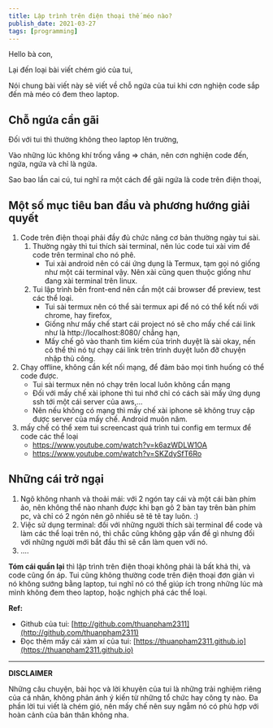 ```yaml
---
title: Lập trình trên điện thoại thế méo nào?
publish_date: 2021-03-27
tags: [programming]
---
```


Hello bà con,

Lại đến loại bài viết chém gió của tui,

Nói chung bài viết này sẽ viết về chỗ ngứa của tui khi cơn nghiện code sắp đến mà méo có đem theo laptop.

## Chỗ ngứa cần gãi

Đối với tui thì thường không theo laptop lên trường,

Vào những lúc không khí trống vắng => chán, nên cơn nghiện code đến, ngứa, ngứa và chỉ là ngứa.

Sao bao lần cai cú, tui nghĩ ra một cách để gãi ngứa là code trên điện thoại,

## Một số mục tiêu ban đầu và phương hướng giải quyết

1. Code trên điện thoại phải đầy đủ chức năng cơ bản thường ngày tui sài.
   1. Thường ngày thì tui thích sài terminal, nên lúc code tui xài vim để code trên terminal cho nó phê.
      - Tui xài android nên có cái ứng dụng là Termux, tạm gọi nó giống như một cái terminal vậy. Nên xài cũng quen thuộc giống như đang xài terminal trên linux.
   2. Tui lập trình bên front-end nên cần một cái browser để preview, test các thể loại.
      - Tui sài termux nên có thể sài termux api để nó có thể kết nối với chrome, hay firefox,
      - Giống như mấy chế start cái project nó sẽ cho mấy chế cái link như là http://localhost:8080/ chẳng hạn,
      - Mấy chế gõ vào thanh tìm kiếm của trình duyệt là sài okay, nến có thể thì nó tự chạy cái link trên trình duyệt luôn đỡ chuyện nhập thủ công.
2. Chạy offline, không cần kết nối mạng, để đảm bảo mọi tình huống có thể code được.
   - Tui sài termux nên nó chạy trên local luôn không cần mạng
   - Đối với mấy chế xài iphone thì tui nhớ chỉ có cách sài mấy ứng dụng ssh tới một cái server của aws,...
   - Nên nếu không có mạng thì mấy chế xài iphone sẽ không truy cập được server của mấy chế. Android muôn năm.
3. mấy chế có thể xem tui screencast quá trình tui config em termux để code các thể loại
   - https://www.youtube.com/watch?v=k6azWDLW1OA
   - https://www.youtube.com/watch?v=SKZdySfT6Ro

## Những cái trở ngại

1. Ngõ không nhanh và thoải mái: với 2 ngón tay cái và một cái bàn phím ảo, nên không thể nào nhanh được khi bạn gõ 2 bàn tay trên bàn phím pc, và chỉ có 2 ngón nên gõ nhiều sẽ tê tê tay luôn. :)
2. Việc sử dụng terminal: đối với những người thích sài terminal để code và làm các thể loại trên nó, thì chắc cũng không gặp vấn đề gì nhưng đối với những người mới bắt đầu thì sẽ cần làm quen với nó.
3. ....

**Tóm cái quần lại** thì lập trình trên điện thoại không phải là bất khả thi, và code cũng ổn áp. Tui cũng không thường code trên điện thoại đơn giản vì nó không sướng bằng laptop, tui nghĩ nó có thể giúp ích trong những lúc mà mình không đem theo laptop, hoặc nghịch phá các thể loại.

**Ref:**

- Github của tui: [http://github.com/thuanpham2311](http://github.com/thuanpham2311)
- Đọc thêm mấy cái xàm xí của tui: [https://thuanpham2311.github.io](https://thuanpham2311.github.io)

---

**DISCLAIMER**

Những câu chuyện, bài học và lời khuyên của tui là những trải nghiệm riêng của cá nhân, không phản ánh ý kiến từ những tổ chức hay công ty nào. Đa phần lời tui viết là chém gió, nên mấy chế nên suy ngẫm nó có phù hợp với hoàn cảnh của bản thân không nha.
